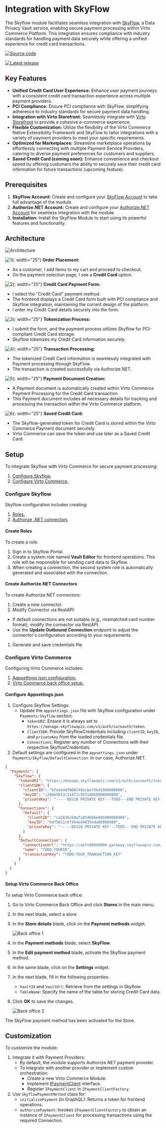 # Integration with SkyFlow

The Skyflow module facilitates seamless integration with [SkyFlow](https://www.skyflow.com/), a Data Privacy Vault service, enabling secure payment processing within Virto Commerce Platform. This integration ensures compliance with industry standards for handling payment data securely while offering a unified experience for credit card transactions. 

[![Source code](media/source_code.png)](https://github.com/VirtoCommerce/vc-module-skyflow)

[![Latest release](media/latest_release.png)](https://github.com/VirtoCommerce/vc-module-skyflow/releases)

## Key Features

* **Unified Credit Card User Experience:** Enhance user payment journeys with a consistent credit card transaction experience across multiple payment providers.
* **PCI Compliance:** Ensure PCI compliance with SkyFlow, simplifying adherence to industry standards for secure payment data handling.
* **Integration with Virto Storefront:** Seamlessly integrate with [Virto Storefront](https://github.com/VirtoCommerce/vc-theme-b2b-vue) to provide a cohesive e-commerce experience.
* **Flexible Customization:** Utilize the flexibility of the Virto Commerce Native Extensibility Framework and SkyFlow to tailor integrations with a variety of payment providers to meet your specific requirements.
* **Optimized for Marketplaces:** Streamline marketplace operations by effortlessly connecting with multiple Payment Service Providers, catering to diverse payment preferences for customers and suppliers.
* **Saved Credit Card (coming soon):** Enhance convenience and checkout speed by offering customers the ability to securely save their credit card information for future transactions (upcoming feature).

## Prerequisites

1. **SkyFlow Account:** Create and configure your [SkyFlow Account](https://www.skyflow.com/) to take full advantage of the module.
2. **Authorize.NET Account:** Create and configure your [Authorize.NET Account](https://www.authorize.net/) for seamless integration with the module.
3. **Installation:** Install the SkyFlow Module to start using its powerful features and functionality.

## Architecture

![Architecture](media/architecture.png)

![1](media/1.png){: width="25"} **Order Placement:**

* As a customer, I add items to my cart and proceed to checkout.
* On the payment selection page, I see a **Credit Card** option.

![2](media/2.png){: width="25"} **Credit Card Payment Form:**

* I select the "Credit Card" payment method.
* The frontend displays a Credit Card form built with PCI compliance and Skyflow integration, maintaining the current design of the platform.
* I enter my Credit Card details securely into the form.

![3](media/3.png){: width="25"} **Tokenization Process:**

* I submit the form, and the payment process utilizes Skyflow for PCI-compliant Credit Card storage.
* Skyflow tokenizes my Credit Card information securely.

![4](media/4.png){: width="25"} **Transaction Processing:**

* The tokenized Credit Card information is seamlessly integrated with Payment processing through SkyFlow.
* The transaction is created successfully via Authorize.NET.

![5](media/5.png){: width="25"} **Payment Document Creation:**

* A Payment document is automatically created within Virto Commerce Payment Processing for the Credit Card transaction.
* This Payment document includes all necessary details for tracking and processing the transaction within the Virto Commerce platform.

![6](media/6.png){: width="25"} **Saved Credit Card:**

* The Skyflow-generated token for Credit Card is stored within the Virto Commerce Payment document securely.
* Virto Commerce can save the token and use later as a Saved Credit Card.


## Setup

To integrate Skyflow with Virto Commerce for secure payment processing:

1. [Configure Skyflow.](skyflow.md#configure-skyflow)
1. [Configure Virto Commerce.](skyflow.md#configure-virto-commerce)

### Configure Skyflow

Skyflow configuration includes creating:

1. [Roles.](skyflow.md#create-roles)
1. [Authorize .NET connectors](skyflow.md#create-authorizenet-connectors)

#### Create Roles

To create a role:

1. Sign in to Skyflow Portal.
1. Create a system role named **Vault Editor** for frontend operations. This role will be responsible for sending card data to Skyflow.
1. When creating a connection, the second system role is automatically generated and associated with the connection.

#### Create Authorize.NET Connectors

To create Authorize.NET connectors:

1. Create a new connector.
1. Modify Connector via RestAPI:
  * If default connections are not suitable (e.g., mismatched card number format), modify the connector via RestAPI.
  * Use the **Update Outbound Connection** endpoint to adjust the connector's configuration according to your requirements.
1. Generate and save credentials file.

### Configure Virto Commerce

Configuring Virto Commerce includes:

1. [Appsettings.json configuration.](skyflow.md#configure-appsettingsjson)
1. [Virto Commerce back office setup.](skyflow.md#setup-virto-commerce-back-office)

#### Configure Appsettings.json

1. Configure Skyflow Settings:
    * Update the `appsettings.json` file with Skyflow configuration under `Payments:Skyflow` section:
      * `tokenURI`: Ensure it is always set to `https://manage.skyflowapis.com/v1/auth/sa/oauth/token`.
      * `ClientSDK`: Provide SkyflowCredentials including `clientID`, `keyID`, and `privateKey` from the loaded credentials file.
      * `Connections`: Register any number of Connections with their respective SkyflowCredentials.
1. Default settings are configured in the `appsettings.json` under `Payments/Skyflow/DefaultConnection`. In our case, Authorize.NET.

```json title="appsettings.json"
{
  "Payments": {
    "Skyflow": {
      "tokenURI": "https://manage.skyflowapis.com/v1/auth/sa/oauth/token",
      "clientSDK": {
        "clientID": "b7eeb4df0007492cbef5bd1000000000",
        "keyID": "i24bb5b53c114f1c9531db69000000000",
        "privateKey": "-----BEGIN PRIVATE KEY---TODO---END PRIVATE KEY-----"
      },
      "Connections": {
        "Default": {
          "clientID": "ca2836c68afa4546b6e09b000000000",
          "keyID": "hd75811c6f4b4ed4835eda00000000",
          "privateKey": "-----BEGIN PRIVATE KEY---TODO---END PRIVATE KEY-----"
        }
      },
      "DefaultConnection": {
        "connectionUrl": "https://ebfc00000000.gateway.skyflowapis.com/v1/gateway/outboundRoutes/gfb5ce07e91340efac348a2df00000000/xml/v1/request.api",
        "name": "TODO:YOURID",
        "transactionKey": "TODO:YOUR_TRANSACTION_KEY"
      }
    }
  }
}
```

#### Setup Virto Commerce Back Office 

To setup Virto Commerce back office:

1. Go to Virto Commerce Back Office and click **Stores** in the main menu. 
1. In the next blade, select a store.
1. In the **Store details** blade,  click on the **Payment methods** widget.

    ![Back office 1](media/configure-backoffice-1.png)

1. In the **Payment methods** blade, select **SkyFlow**.
1. In the **Edit payment method** blade, activate the Skyflow payment method.
1. In the same blade, click on the **Settings** widget.
1. In the next blade, fill in the following properties:
    * `VaultId` and `VaultUrl`: Retrieve from the settings in Skyflow.
    * `TableName`: Specify the name of the table for storing Credit Card data.

1. Click **OK** to save the changes.

    ![Back office 2](media/configure-backoffice-2.png)

The SkyFlow payment method has been activated for the Store.

## Customization

To customize the module:

1. Integrate it with Payment Providers:
    * By default, the module supports Authorize.NET payment provider.
    * To integrate with another provider or implement custom orchestration:
        * Create a new Virto Commerce Module.
        * Implement [IPaymentClient](https://github.com/VirtoCommerce/vc-module-skyflow/blob/dev/src/VirtoCommerce.Skyflow.Core/Services/IPaymentClient.cs#L6) interface.
        * Register `IPaymentClient` in `IPaymentClientFactory`.
2. Use `SkyflowPaymentMethod` class for:
    * `initializePayment` (in GraphQL): Returns a token for frontend operations.
    * `authorizePayment`: Invokes `IPaymentClientFactory` to obtain an instance of `IPaymentClient` for processing transactions using the required Connection.
